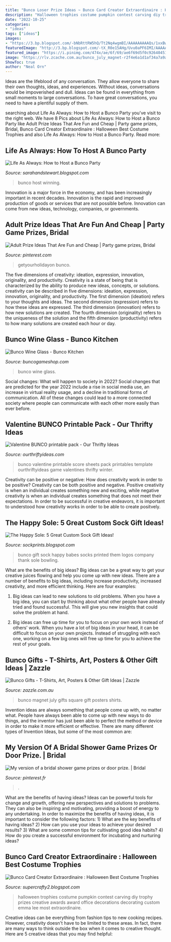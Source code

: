```yaml
---
title: "Bunco Loser Prize Ideas ~ Bunco Card Creator Extraordinaire : Halloween Best Costume Trophies"
description: "Halloween trophies costume pumpkin contest carving diy trophy prizes creative awards award office decorations decorating custom emma lee most extraordinaire"
date: "2022-10-25"
categories:
- "ideas"
tags: ["ideas"]
images:
- "https://3.bp.blogspot.com/-bNbRttRW5hQ/Tt2Nq4wgmBI/AAAAAAAAAQs/1xxBwbnAjBY/s1600/Bunco+Babes.jpg"
featuredImage: "http://3.bp.blogspot.com/-tX_R0e15AHg/Uvu0aPF6IMI/AAAAAAAAAMc/ni8NPZMPSEM/s1600/Marcia&#039;s+IPhone+087.JPG"
featured_image: "https://i.pinimg.com/474x/ae/6f/69/ae6f69d5f0c92640451b89996c9d9090.jpg"
image: "https://rlv.zcache.com.au/bunco_july_magnet-r2f4e6a1d1af34a7a9aca1f334293ba72_x7j3u_8byvr_324.jpg"
ShowToc: true
author: "Neal Orn"
---
```



Ideas are the lifeblood of any conversation. They allow everyone to share their own thoughts, ideas, and experiences. Without ideas, conversations would be impoverished and dull. Ideas can be found in everything from small moments to large conversations. To have great conversations, you need to have a plentiful supply of them.

	

		
searching about Life As Always: How to Host a Bunco Party you've visit to the right web. We have 8 Pics about Life As Always: How to Host a Bunco Party like Adult Prize Ideas That Are Fun and Cheap | Party game prizes, Bridal, Bunco Card Creator Extraordinaire : Halloween Best Costume Trophies and also Life As Always: How to Host a Bunco Party. Read more:
		
    
## Life As Always: How To Host A Bunco Party

<img loading=lazy src="http://1.bp.blogspot.com/-f7EF1_PDBpQ/VHNtka4q4RI/AAAAAAAAO60/U3IHv1wkaRo/s1600/Bunco-004.jpg" onerror="this.onerror=null;this.src='https://tse1.mm.bing.net/th?id=OIP.zdEkTx7ZntzkRYdwhxpLywHaEK&amp;pid=15.1';" alt="Life As Always: How to Host a Bunco Party">

_Source: sarahandstewart.blogspot.com_

>bunco host winning. 

	

Innovation is a major force in the economy, and has been increasingly important in recent decades. Innovation is the rapid and improved production of goods or services that are not possible before. Innovation can come from new ideas, technology, companies, or governments.

    
## Adult Prize Ideas That Are Fun And Cheap | Party Game Prizes, Bridal

<img loading=lazy src="https://i.pinimg.com/474x/ae/6f/69/ae6f69d5f0c92640451b89996c9d9090.jpg" onerror="this.onerror=null;this.src='https://tse2.mm.bing.net/th?id=OIP.hiRElsIF_bJo3FQiRmotSgAAAA&amp;pid=15.1';" alt="Adult Prize Ideas That Are Fun and Cheap | Party game prizes, Bridal">

_Source: pinterest.com_

>getyourholidayon bunco. 

	

The five dimensions of creativity: ideation, expression, innovation, originality, and productivity.
Creativity is a state of being that is characterized by the ability to produce new ideas, concepts, or solutions. creativity can be described in five dimensions: ideation, expression, innovation, originality, and productivity. The first dimension (ideation) refers to your thoughts and ideas. The second dimension (expression) refers to how these ideas are expressed. The third dimension (innovation) refers to how new solutions are created. The fourth dimension (originality) refers to the uniqueness of the solution and the fifth dimension (productivity) refers to how many solutions are created each hour or day.

    
## Bunco Wine Glass - Bunco Kitchen

<img loading=lazy src="https://s.yimg.com/aah/yhst-22277273871828/bunco-wine-glass-11.gif" onerror="this.onerror=null;this.src='https://tse2.mm.bing.net/th?id=OIP.ssVrLfsHa5pM0l-rwvXHfwHaO0&amp;pid=15.1';" alt="Bunco Wine Glass - Bunco Kitchen">

_Source: buncogameshop.com_

>bunco wine glass. 

	

Social changes: What will happen to society in 2022?
Social changes that are predicted for the year 2022 include a rise in social media use, an increase in virtual reality usage, and a decline in traditional forms of communication. All of these changes could lead to a more connected society where people can communicate with each other more easily than ever before.

    
## Valentine BUNCO Printable Pack - Our Thrifty Ideas

<img loading=lazy src="https://i2.wp.com/www.ourthriftyideas.com/wp-content/uploads/2015/02/Valentine-Bunco2.jpg" onerror="this.onerror=null;this.src='https://tse3.mm.bing.net/th?id=OIP.4tHejUERwA4o1SZ3XDkasgHaFu&amp;pid=15.1';" alt="Valentine BUNCO printable pack - Our Thrifty Ideas">

_Source: ourthriftyideas.com_

>bunco valentine printable score sheets pack printables template ourthriftyideas game valentines thrifty winter. 

	

Creativity can be positive or negative: How does creativity work in order to be positive?
Creativity can be both positive and negative. Positive creativity is when an individual creates something new and exciting, while negative creativity is when an individual creates something that does not meet their expectations. In order to be successful in creative endeavors, it is important to understood how creativity works in order to be able to create positvely.

    
## The Happy Sole: 5 Great Custom Sock Gift Ideas!

<img loading=lazy src="https://3.bp.blogspot.com/-bNbRttRW5hQ/Tt2Nq4wgmBI/AAAAAAAAAQs/1xxBwbnAjBY/s1600/Bunco+Babes.jpg" onerror="this.onerror=null;this.src='https://tse3.mm.bing.net/th?id=OIP.OsEwNdh9-8YK35HkATxJkwHaE0&amp;pid=15.1';" alt="The Happy Sole: 5 Great Custom Sock Gift Ideas!">

_Source: sockprints.blogspot.com_

>bunco gift sock happy babes socks printed them logos company thank sole bowling. 

	

What are the benefits of big ideas?
Big ideas can be a great way to get your creative juices flowing and help you come up with new ideas. There are a number of benefits to big ideas, including increase productivity, increased creativity, and more efficient thinking. Here are four examples:
1. Big ideas can lead to new solutions to old problems. When you have a big idea, you can start by thinking about what other people have already tried and found successful. This will give you new insights that could solve the problem at hand.

2. Big ideas can free up time for you to focus on your own work instead of others’ work. When you have a lot of big ideas in your head, it can be difficult to focus on your own projects. Instead of struggling with each one, working on a few big ones will free up time for you to achieve the rest of your goals.

    
## Bunco Gifts - T-Shirts, Art, Posters &amp; Other Gift Ideas | Zazzle

<img loading=lazy src="https://rlv.zcache.com.au/bunco_july_magnet-r2f4e6a1d1af34a7a9aca1f334293ba72_x7j3u_8byvr_324.jpg" onerror="this.onerror=null;this.src='https://tse4.mm.bing.net/th?id=OIP.ETzj-kL_v2uo_33QqWI4UgAAAA&amp;pid=15.1';" alt="Bunco Gifts - T-Shirts, Art, Posters &amp; Other Gift Ideas | Zazzle">

_Source: zazzle.com.au_

>bunco magnet july gifts square gift posters shirts. 

	

Invention ideas are always something that people come up with, no matter what. People have always been able to come up with new ways to do things, and the inventor has just been able to perfect the method or device in order to make it more efficient or effective. There are many different types of Invention Ideas, but some of the most common are:

    
## My Version Of A Bridal Shower Game Prizes Or Door Prize. | Bridal

<img loading=lazy src="https://i.pinimg.com/originals/56/c8/f1/56c8f1356a425abc5ffc394ff29b1df8.jpg" onerror="this.onerror=null;this.src='https://tse3.mm.bing.net/th?id=OIP.v7LAlCHtDTXfy3EiutD5YQAAAA&amp;pid=15.1';" alt="My version of a bridal shower game prizes or door prize. | Bridal">

_Source: pinterest.fr_

>. 

	

What are the benefits of having ideas?
Ideas can be powerful tools for change and growth, offering new perspectives and solutions to problems. They can also be inspiring and motivating, providing a boost of energy to any undertaking. In order to maximize the benefits of having ideas, it is important to consider the following factors: 1) What are the key benefits of having ideas? 2) How can you use your ideas to achieve your desired results? 3) What are some common tips for cultivating good idea habits? 4) How do you create a successful environment for incubating and nurturing ideas?

    
## Bunco Card Creator Extraordinaire : Halloween Best Costume Trophies

<img loading=lazy src="http://3.bp.blogspot.com/-tX_R0e15AHg/Uvu0aPF6IMI/AAAAAAAAAMc/ni8NPZMPSEM/s1600/Marcia&#039;s+IPhone+087.JPG" onerror="this.onerror=null;this.src='https://tse2.mm.bing.net/th?id=OIP.mMn8lmLbpv-laPAw02IWxgHaJ4&amp;pid=15.1';" alt="Bunco Card Creator Extraordinaire : Halloween Best Costume Trophies">

_Source: supercrafty2.blogspot.com_

>halloween trophies costume pumpkin contest carving diy trophy prizes creative awards award office decorations decorating custom emma lee most extraordinaire. 

	

Creative ideas can be everything from fashion tips to new cooking recipes. However, creativity doesn't have to be limited to these areas. In fact, there are many ways to think outside the box when it comes to creative thought. Here are 5 creative ideas that you may find helpful:

